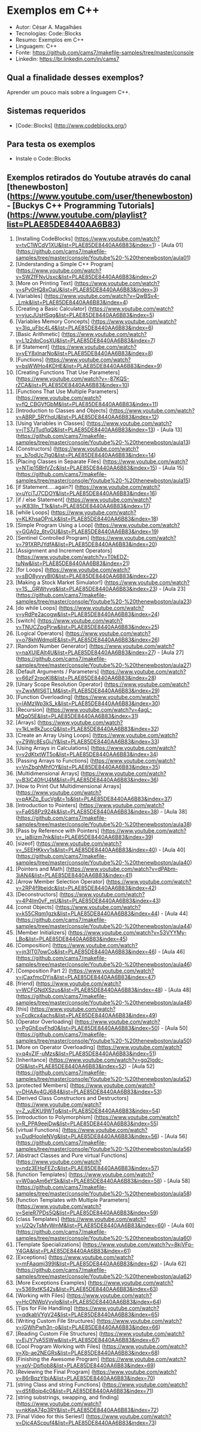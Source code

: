 Exemplos em C++
========================
* Autor: César A. Magalhães
* Tecnologias: Code::Blocks 
* Resumo: Exemplos em C++
* Linguagem: C++
* Fonte: <https://github.com/cams7/makefile-samples/tree/master/console>
* Linkedin: <https://br.linkedin.com/in/cams7>

Qual a finalidade desses exemplos?
-------------------
Aprender um pouco mais sobre a linguagem C++.

Sistemas requeridos
-------------------
* [Code::Blocks] (http://www.codeblocks.org/)

Para testa os exemplos
-------------------
* Instale o Code::Blocks

Exemplos retirados do Youtube através do canal [thenewboston] (https://www.youtube.com/user/thenewboston) - [Buckys C++ Programming Tutorials] (https://www.youtube.com/playlist?list=PLAE85DE8440AA6B83)
-------------------
01. [Installing CodeBlocks] (https://www.youtube.com/watch?v=tvC1WCdV1XU&list=PLAE85DE8440AA6B83&index=1) - [Aula 01] (https://github.com/cams7/makefile-samples/tree/master/console/Youtube%20-%20thenewboston/aula01)
02. [Understanding a Simple C++ Program] (https://www.youtube.com/watch?v=SWZfFNyUsxc&list=PLAE85DE8440AA6B83&index=2)
03. [More on Printing Text] (https://www.youtube.com/watch?v=sPv0HQ8xOaU&list=PLAE85DE8440AA6B83&index=3)
04. [Variables] (https://www.youtube.com/watch?v=QwBSv4-_Lmk&list=PLAE85DE8440AA6B83&index=4)
05. [Creating a Basic Calculator] (https://www.youtube.com/watch?v=yjucJUsHSqg&list=PLAE85DE8440AA6B83&index=5)
06. [Variables Memory Concepts] (https://www.youtube.com/watch?v=3Iq_uFbc4L4&list=PLAE85DE8440AA6B83&index=6)
07. [Basic Arithmetic] (https://www.youtube.com/watch?v=L1z2dpCosXU&list=PLAE85DE8440AA6B83&index=7)
08. [if Statement] (https://www.youtube.com/watch?v=yEY8xlnarNo&list=PLAE85DE8440AA6B83&index=8)
09. [Functions] (https://www.youtube.com/watch?v=bsWWHo4KDHE&list=PLAE85DE8440AA6B83&index=9)
10. [Creating Functions That Use Parameters] (https://www.youtube.com/watch?v=-87KQS-rZCA&list=PLAE85DE8440AA6B83&index=10)
11. [Functions That Use Multiple Parameters] (https://www.youtube.com/watch?v=fQ_CBGVfGbM&list=PLAE85DE8440AA6B83&index=11)
12. [Introduction to Classes and Objects] (https://www.youtube.com/watch?v=ABRP_5RYhqU&list=PLAE85DE8440AA6B83&index=12)
13. [Using Variables in Classes] (https://www.youtube.com/watch?v=jTS7JTud1qQ&list=PLAE85DE8440AA6B83&index=13) - [Aula 13] (https://github.com/cams7/makefile-samples/tree/master/console/Youtube%20-%20thenewboston/aula13)
14. [Constructors] (https://www.youtube.com/watch?v=_b7odUc7lg0&list=PLAE85DE8440AA6B83&index=14)
15. [Placing Classes in Separate Files] (https://www.youtube.com/watch?v=NTip15BHVZc&list=PLAE85DE8440AA6B83&index=15) - [Aula 15] (https://github.com/cams7/makefile-samples/tree/master/console/Youtube%20-%20thenewboston/aula15)
16. [if Statement.....again?] (https://www.youtube.com/watch?v=uYciTJ7CDOY&list=PLAE85DE8440AA6B83&index=16)
17. [if / else Statement] (https://www.youtube.com/watch?v=jK83lln_T1k&list=PLAE85DE8440AA6B83&index=17)
18. [while Loops] (https://www.youtube.com/watch?v=KLKhsaOPnLk&list=PLAE85DE8440AA6B83&index=18)
19. [Simple Program Using a Loop] (https://www.youtube.com/watch?v=GGA0z_6tvOU&list=PLAE85DE8440AA6B83&index=19)
20. [Sentinel Controlled Program] (https://www.youtube.com/watch?v=791XRPJYdfA&list=PLAE85DE8440AA6B83&index=20)
21. [Assignment and Increment Operators] (https://www.youtube.com/watch?v=T0kEDZ-tuNw&list=PLAE85DE8440AA6B83&index=21)
22. [for Loops] (https://www.youtube.com/watch?v=sBO8yvyyBI0&list=PLAE85DE8440AA6B83&index=22)
23. [Making a Stock Market Simulator!] (https://www.youtube.com/watch?v=1S__GRWtyvg&list=PLAE85DE8440AA6B83&index=23) - [Aula 23] (https://github.com/cams7/makefile-samples/tree/master/console/Youtube%20-%20thenewboston/aula23)
24. [do while Loops] (https://www.youtube.com/watch?v=yRdPe2acogw&list=PLAE85DE8440AA6B83&index=24)
25. [switch] (https://www.youtube.com/watch?v=TNUCZpgPjrw&list=PLAE85DE8440AA6B83&index=25)
26. [Logical Operators] (https://www.youtube.com/watch?v=o78khWdmqIE&list=PLAE85DE8440AA6B83&index=26)
27. [Random Number Generator] (https://www.youtube.com/watch?v=naXUIEAIt4U&list=PLAE85DE8440AA6B83&index=27) - [Aula 27] (https://github.com/cams7/makefile-samples/tree/master/console/Youtube%20-%20thenewboston/aula27)
28. [Default Arguments / Parameters] (https://www.youtube.com/watch?v=66zF2rqoKI8&list=PLAE85DE8440AA6B83&index=28)
29. [Unary Scope Resolution Operator] (https://www.youtube.com/watch?v=ZwxMlIS6TLM&list=PLAE85DE8440AA6B83&index=29)
30. [Function Overloading] (https://www.youtube.com/watch?v=IAMzWp3kS_k&list=PLAE85DE8440AA6B83&index=30)
31. [Recursion] (https://www.youtube.com/watch?v=4agL-MQq05E&list=PLAE85DE8440AA6B83&index=31)
32. [Arrays] (https://www.youtube.com/watch?v=1kLw8kZuccQ&list=PLAE85DE8440AA6B83&index=32)
33. [Create an Array Using Loops] (https://www.youtube.com/watch?v=Z9Wc8EsGjJY&list=PLAE85DE8440AA6B83&index=33)
34. [Using Arrays in Calculations] (https://www.youtube.com/watch?v=v2dKtxtWT5o&list=PLAE85DE8440AA6B83&index=34)
35. [Passing Arrays to Functions] (https://www.youtube.com/watch?v=VnZbghMhfOY&list=PLAE85DE8440AA6B83&index=35)
36. [Multidimensional Arrays] (https://www.youtube.com/watch?v=B3iC40frU4M&list=PLAE85DE8440AA6B83&index=36)
37. [How to Print Out Multidimensional Arrays] (https://www.youtube.com/watch?v=pAKZp_EucVg&t=1s&list=PLAE85DE8440AA6B83&index=37)
38. [Introduction to Pointers] (https://www.youtube.com/watch?v=Fa6S8Pz924k&list=PLAE85DE8440AA6B83&index=38) - [Aula 38] (https://github.com/cams7/makefile-samples/tree/master/console/Youtube%20-%20thenewboston/aula38)
39. [Pass by Reference with Pointers] (https://www.youtube.com/watch?v=_ja8iizm7nk&list=PLAE85DE8440AA6B83&index=39)
40. [sizeof] (https://www.youtube.com/watch?v=_5EEHKkvv1s&list=PLAE85DE8440AA6B83&index=40) - [Aula 40] (https://github.com/cams7/makefile-samples/tree/master/console/Youtube%20-%20thenewboston/aula40)
41. [Pointers and Math] (https://www.youtube.com/watch?v=dPAbm-3iAN4&list=PLAE85DE8440AA6B83&index=41)
42. [Arrow Member Selection Operator] (https://www.youtube.com/watch?v=2RP4f9beidc&list=PLAE85DE8440AA6B83&index=42)
43. [Deconstructors] (https://www.youtube.com/watch?v=4P4Im0vF_mU&list=PLAE85DE8440AA6B83&index=43)
44. [const Objects] (https://www.youtube.com/watch?v=k55CRqm1gzk&list=PLAE85DE8440AA6B83&index=44) - [Aula 44] (https://github.com/cams7/makefile-samples/tree/master/console/Youtube%20-%20thenewboston/aula44)
45. [Member Initializers] (https://www.youtube.com/watch?v=53VYYMy-LBo&list=PLAE85DE8440AA6B83&index=45)
46. [Composition] (https://www.youtube.com/watch?v=jn3lT07owCo&list=PLAE85DE8440AA6B83&index=46) - [Aula 46] (https://github.com/cams7/makefile-samples/tree/master/console/Youtube%20-%20thenewboston/aula46)
47. [Composition Part 2] (https://www.youtube.com/watch?v=jCaxfmcDYjs&list=PLAE85DE8440AA6B83&index=47)
48. [friend] (https://www.youtube.com/watch?v=WCFGNdXSzus&list=PLAE85DE8440AA6B83&index=48) - [Aula 48] (https://github.com/cams7/makefile-samples/tree/master/console/Youtube%20-%20thenewboston/aula48)
49. [this] (https://www.youtube.com/watch?v=Fcdkcx4achs&list=PLAE85DE8440AA6B83&index=49)
50. [Operator Overloading] (https://www.youtube.com/watch?v=PgGhEovFhd0&list=PLAE85DE8440AA6B83&index=50) - [Aula 50] (https://github.com/cams7/makefile-samples/tree/master/console/Youtube%20-%20thenewboston/aula50)
51. [More on Operator Overloading] (https://www.youtube.com/watch?v=q4vZIF-uMzs&list=PLAE85DE8440AA6B83&index=51)
52. [Inheritance] (https://www.youtube.com/watch?v=gq2Igdc-OSI&list=PLAE85DE8440AA6B83&index=52) - [Aula 52] (https://github.com/cams7/makefile-samples/tree/master/console/Youtube%20-%20thenewboston/aula52)
53. [protected Members] (https://www.youtube.com/watch?v=DHAAy4GJ684&list=PLAE85DE8440AA6B83&index=53)
54. [Derived Class Constructors and Destructors] (https://www.youtube.com/watch?v=Z_vJEKU9WTg&list=PLAE85DE8440AA6B83&index=54)
55. [Introduction to Polymorphism] (https://www.youtube.com/watch?v=R_PPA9eejDw&list=PLAE85DE8440AA6B83&index=55)
56. [virtual Functions] (https://www.youtube.com/watch?v=DudHooleNVg&list=PLAE85DE8440AA6B83&index=56) - [Aula 56] (https://github.com/cams7/makefile-samples/tree/master/console/Youtube%20-%20thenewboston/aula56)
57. [Abstract Classes and Pure virtual Functions] (https://www.youtube.com/watch?v=ndz3EHpFEZc&list=PLAE85DE8440AA6B83&index=57)
58. [function Templates] (https://www.youtube.com/watch?v=W0aoAm6eYSk&list=PLAE85DE8440AA6B83&index=58) - [Aula 58] (https://github.com/cams7/makefile-samples/tree/master/console/Youtube%20-%20thenewboston/aula58)
59. [function Templates with Multiple Parameters] (https://www.youtube.com/watch?v=SeleR7PDs5Q&list=PLAE85DE8440AA6B83&index=59)
60. [class Templates] (https://www.youtube.com/watch?v=U2QvTsMvWmM&list=PLAE85DE8440AA6B83&index=60) - [Aula 60] (https://github.com/cams7/makefile-samples/tree/master/console/Youtube%20-%20thenewboston/aula60)
61. [Template Specializations] (https://www.youtube.com/watch?v=8kjVFp-Y4GA&list=PLAE85DE8440AA6B83&index=61)
62. [Exceptions] (https://www.youtube.com/watch?v=mFAaqmj399I&list=PLAE85DE8440AA6B83&index=62) - [Aula 62] (https://github.com/cams7/makefile-samples/tree/master/console/Youtube%20-%20thenewboston/aula62)
63. [More Exceptions Examples] (https://www.youtube.com/watch?v=5369xtKS42s&list=PLAE85DE8440AA6B83&index=63)
64. [Working with Files] (https://www.youtube.com/watch?v=HcONWqVyvlg&list=PLAE85DE8440AA6B83&index=64)
65. [Tips for File Handling] (https://www.youtube.com/watch?v=qdkabVYgV24&list=PLAE85DE8440AA6B83&index=65)
66. [Writing Custom File Structures] (https://www.youtube.com/watch?v=iGWhPwh3n-o&list=PLAE85DE8440AA6B83&index=66)
67. [Reading Custom File Structures] (https://www.youtube.com/watch?v=EjJY7yA5SWw&list=PLAE85DE8440AA6B83&index=67)
68. [Cool Program Working with Files] (https://www.youtube.com/watch?v=Xb-ae2NEGRs&list=PLAE85DE8440AA6B83&index=68)
69. [Finishing the Awesome Program] (https://www.youtube.com/watch?v=xpV-Dpflob8&list=PLAE85DE8440AA6B83&index=69)
70. [Reviewing the Final Program] (https://www.youtube.com/watch?v=86rBqzYIbjA&list=PLAE85DE8440AA6B83&index=70)
71. [string Class and string Functions] (https://www.youtube.com/watch?v=dSfjBoip4c0&list=PLAE85DE8440AA6B83&index=71)
72. [string substrings, swapping, and finding] (https://www.youtube.com/watch?v=nkKeA74p3RY&list=PLAE85DE8440AA6B83&index=72)
73. [Final Video for this Series!] (https://www.youtube.com/watch?v=Djc4AScpuf4&list=PLAE85DE8440AA6B83&index=73)